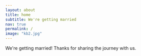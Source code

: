 ```yaml
---
layout: about
title: home
subtitle: We're getting married
nav: true
permalink: /
image: "kb2.jpg"
---
```


We're getting married! Thanks for sharing the journey with us.
